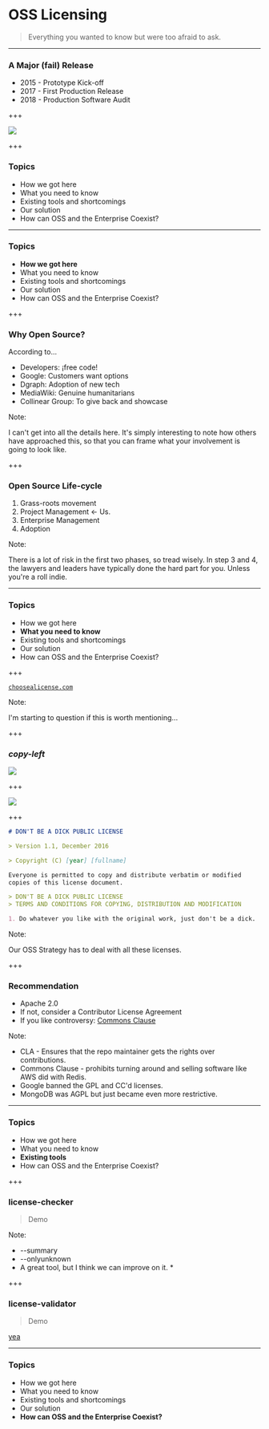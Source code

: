 # OSS Licensing
> Everything you wanted to know but were too afraid to ask.

---

### A Major (fail) Release

* 2015 - Prototype Kick-off
* 2017 - First Production Release
* 2018 - Production Software Audit

+++

![](https://i.imgflip.com/2ohjvu.jpg)

+++

### Topics

* How we got here
* What you need to know
* Existing tools and shortcomings
* Our solution
* How can OSS and the Enterprise Coexist?

---

### Topics

* **How we got here**
* What you need to know
* Existing tools and shortcomings
* Our solution
* How can OSS and the Enterprise Coexist?

+++

### Why Open Source?

According to...

* Developers: ¡free code!
* Google: Customers want options
* Dgraph: Adoption of new tech
* MediaWiki: Genuine humanitarians
* Collinear Group: To give back and showcase

Note:

I can't get into all the details here. It's simply interesting to note how others have approached this, so that you can frame what your involvement is going to look like.

+++

### Open Source Life-cycle

1. Grass-roots movement
2. Project Management <- Us.
3. Enterprise Management
3. Adoption

Note:

There is a lot of risk in the first two phases, so tread wisely.
In step 3 and 4, the lawyers and leaders have typically done the hard part for you. Unless you're a roll indie.

---

### Topics

* How we got here
* **What you need to know**
* Existing tools and shortcomings
* Our solution
* How can OSS and the Enterprise Coexist?

+++

[`choosealicense.com`](https://choosealicense.com/)

Note:

I'm starting to question if this is worth mentioning...

+++

### *copy-left*

![](https://dwheeler.com/essays/floss-license-slide-image.png)

+++

![](https://alistapart.com/d/considering-open-source-licenses/fig1.png)

+++

```md
# DON'T BE A DICK PUBLIC LICENSE

> Version 1.1, December 2016

> Copyright (C) [year] [fullname]

Everyone is permitted to copy and distribute verbatim or modified
copies of this license document.

> DON'T BE A DICK PUBLIC LICENSE
> TERMS AND CONDITIONS FOR COPYING, DISTRIBUTION AND MODIFICATION

1. Do whatever you like with the original work, just don't be a dick.
```

Note:

Our OSS Strategy has to deal with all these licenses.

+++

### Recommendation

* Apache 2.0
* If not, consider a Contributor License Agreement
* If you like controversy: [Commons Clause](https://commonsclause.com/)

Note:

* CLA - Ensures that the repo maintainer gets the rights over contributions.
* Commons Clause - prohibits turning around and selling software like AWS did with Redis.
* Google banned the GPL and CC'd licenses.
* MongoDB was AGPL but just became even more restrictive.

---

### Topics

* How we got here
* What you need to know
* **Existing tools**
* How can OSS and the Enterprise Coexist?

+++

### license-checker
> Demo

Note:

* --summary
* --onlyunknown
* A great tool, but I think we can improve on it.
  * 

+++ 

### license-validator
> Demo

[yea](https://github.com/CollinearGroup/license-validator)

---

### Topics

* How we got here
* What you need to know
* Existing tools and shortcomings
* Our solution
* **How can OSS and the Enterprise Coexist?**

